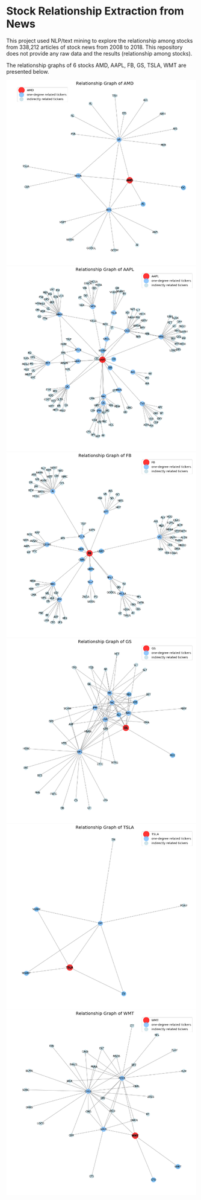 # Stock Relationship Extraction from News

This project used NLP/text mining to explore the relationship among stocks from 338,212 articles of stock news from 2008 to 2018. This repository does not provide any raw data and the results (relationship among stocks).

The relationship graphs of 6 stocks AMD, AAPL, FB, GS, TSLA, WMT are presented below.

<img src="result/AMD.png" />
<img src="result/AAPL.png" />
<img src="result/FB.png" />
<img src="result/GS.png" />
<img src="result/TSLA.png" />
<img src="result/WMT.png" />
